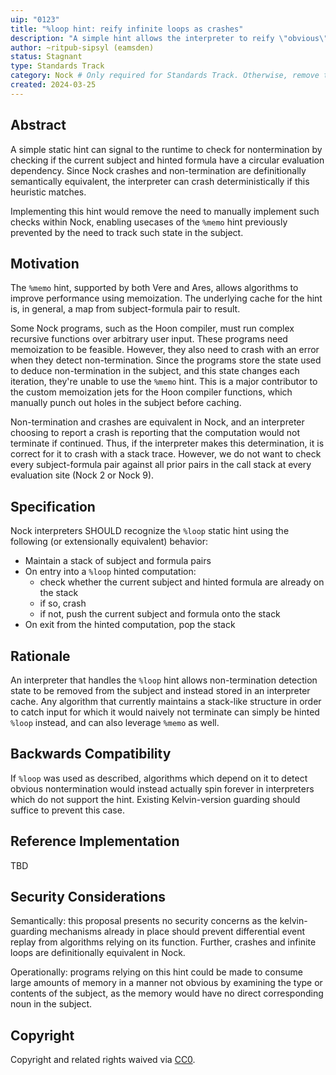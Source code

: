 ```yaml
---
uip: "0123"
title: "%loop hint: reify infinite loops as crashes"
description: "A simple hint allows the interpreter to reify \"obvious\" non-terminating loops as Nock crashes."
author: ~ritpub-sipsyl (eamsden) 
status: Stagnant
type: Standards Track
category: Nock # Only required for Standards Track. Otherwise, remove this field.
created: 2024-03-25
---
```


## Abstract

A simple static hint can signal to the runtime to check for nontermination by checking if the current subject and hinted formula have a circular evaluation dependency. Since Nock crashes and non-termination are definitionally semantically equivalent, the interpreter can crash deterministically if this heuristic matches. 

Implementing this hint would remove the need to manually implement such checks within Nock, enabling usecases of the `%memo` hint previously prevented by the need to track such state in the subject.

## Motivation

The `%memo` hint, supported by both Vere and Ares, allows algorithms to improve performance using memoization. The underlying cache for the hint is, in general, a map from subject-formula pair to result.

Some Nock programs, such as the Hoon compiler, must run complex recursive functions over arbitrary user input. These programs need memoization to be feasible. However, they also need to crash with an error when they detect non-termination. Since the programs store the state used to deduce non-termination in the subject, and this state changes each iteration, they're unable to use the `%memo` hint. This is a major contributor to the custom memoization jets for the Hoon compiler functions, which manually punch out holes in the subject before caching.

Non-termination and crashes are equivalent in Nock, and an interpreter choosing to report a crash is reporting that the computation would not terminate if continued. Thus, if the interpreter makes this determination, it is correct for it to crash with a stack trace. However, we do not want to check every subject-formula pair against all prior pairs in the call stack at every evaluation site (Nock 2 or Nock 9).

## Specification

Nock interpreters SHOULD recognize the `%loop` static hint using the following (or extensionally equivalent) behavior:

- Maintain a stack of subject and formula pairs
- On entry into a `%loop` hinted computation:
  - check whether the current subject and hinted formula are already on the stack
  - if so, crash
  - if not, push the current subject and formula onto the stack
- On exit from the hinted computation, pop the stack

## Rationale

An interpreter that handles the `%loop` hint allows non-termination detection state to be removed from the subject and instead stored in an interpreter cache. Any algorithm that currently maintains a stack-like structure in order to catch input for which it would naively not terminate can simply be hinted `%loop` instead, and can also leverage `%memo` as well.

## Backwards Compatibility

If `%loop` was used as described, algorithms which depend on it to detect obvious nontermination would instead actually spin forever in interpreters which do not support the hint. Existing Kelvin-version guarding should suffice to prevent this case.

## Reference Implementation

TBD

## Security Considerations

Semantically: this proposal presents no security concerns as the kelvin-guarding mechanisms already in place should prevent differential event replay from algorithms relying on its function. Further, crashes and infinite loops are definitionally equivalent in Nock.

Operationally: programs relying on this hint could be made to consume large amounts of memory in a manner not obvious by examining the type or contents of the subject, as the memory would have no direct corresponding noun in the subject.

## Copyright

Copyright and related rights waived via [CC0](../LICENSE.md).
